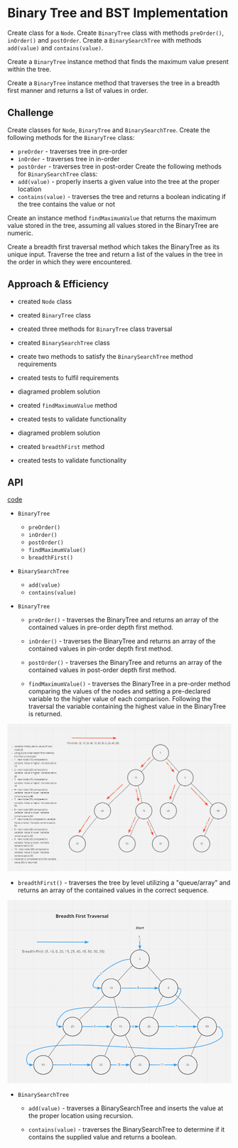 # Binary Tree and BST Implementation


Create class for a `Node`. Create `BinaryTree` class with methods `preOrder()`, `inOrder()` and `postOrder`. Create a `BinarySearchTree` with methods `add(value)`  and `contains(value)`.

Create a `BinaryTree` instance method that finds the maximum value present within the tree.

Create a `BinaryTree` instance method that traverses the tree in a breadth first manner and returns a list of values in order.

## Challenge

Create classes for `Node`, `BinaryTree` and `BinarySearchTree`. Create the following methods for the `BinaryTree` class:
- `preOrder` - traverses tree in pre-order
- `inOrder` - traverses tree in in-order
- `postOrder` - traverses tree in post-order
Create the following methods for `BinarySearchTree` class:
- `add(value)` - properly inserts a given value into the tree at the proper location
- `contains(value)` - traverses the tree and returns a boolean indicating if the tree contains the value or not

Create an instance method `findMaximumValue` that returns the maximum value stored in the tree, assuming all values stored in the BinaryTree are numeric.

Create a breadth first traversal method which takes the BinaryTree as its unique input. Traverse the tree and return a list of the values in the tree in the order in which they were encountered.

## Approach & Efficiency

- created `Node` class
- created `BinaryTree` class
- created three methods for `BinaryTree` class traversal
- created `BinarySearchTree` class
- create two methods to satisfy the `BinarySearchTree` method requirements
- created tests to fulfil requirements

- diagramed problem solution
- created `findMaximumValue` method
- created tests to validate functionality

- diagramed problem solution
- created `breadthFirst` method
- created tests to validate functionality


## API

[code](./tree.js)

- `BinaryTree`
  - `preOrder()`
  - `inOrder()`
  - `postOrder()`
  - `findMaximumValue()`
  - `breadthFirst()`
- `BinarySearchTree`
  - `add(value)`
  - `contains(value)`

- `BinaryTree`
  - `preOrder()` - traverses the BinaryTree and returns an array of the contained values in pre-order depth first method.

  - `inOrder()` - traverses the BinaryTree and returns an array of the contained values in pin-order depth first method.

  - `postOrder()` - traverses the BinaryTree and returns an array of the contained values in post-order depth first method.

  - `findMaximumValue()` - traverses the BinaryTree in a pre-order method comparing the values of the nodes and setting a pre-declared variable to the higher value of each comparison. Following the traversal the variable containing the highest value in the BinaryTree is returned.

![Whiteboard Example](../../assets/find-maximum-value.png)

  - `breadthFirst()` - traverses the tree by level utilizing a "queue/array" and returns an array of the contained values in the correct sequence. 

![Whiteboard Example](../../assets/breadth-first.png)

- `BinarySearchTree`
  - `add(value)` - traverses a BinarySearchTree and inserts the value at the proper location using recursion.

  - `contains(value)` - traverses the BinarySearchTree to determine if it contains the supplied value and returns a boolean.



